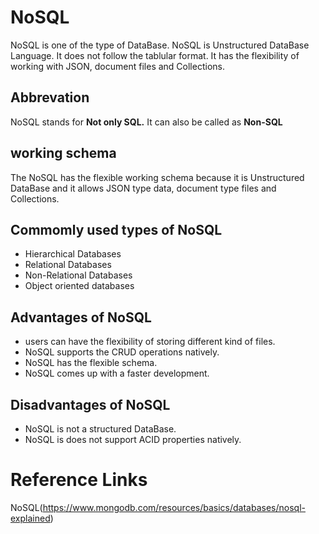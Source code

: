 # NoSQL
NoSQL is one of the type of DataBase. NoSQL is Unstructured DataBase Language. It does not follow the tablular format.  It has the flexibility of working with JSON, document files and Collections.

## Abbrevation
NoSQL stands for **Not only SQL.** 
It can also be called as **Non-SQL**

## working schema
The NoSQL has the flexible working schema because it is Unstructured DataBase and it allows JSON type data, document type files and Collections. 

## Commomly used types of NoSQL
* Hierarchical Databases
* Relational Databases
* Non-Relational Databases
* Object oriented databases

## Advantages of NoSQL
* users can have the flexibility of storing different kind of files.
* NoSQL supports the CRUD operations natively.
* NoSQL has the flexible schema.
* NoSQL comes up with a faster development.

## Disadvantages of NoSQL
* NoSQL is not a structured DataBase.
* NoSQL is does not support ACID properties natively.
   

# Reference Links
NoSQL(https://www.mongodb.com/resources/basics/databases/nosql-explained)